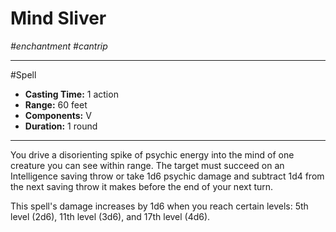 # Mind Sliver
*#enchantment #cantrip*
___ 
#Spell
- **Casting Time:** 1 action
- **Range:** 60 feet
- **Components:** V
- **Duration:** 1 round
---
You drive a disorienting spike of psychic energy into the mind of one creature you can see within range. The target must succeed on an Intelligence saving throw or take 1d6 psychic damage and subtract 1d4 from the next saving throw it makes before the end of your next turn.

This spell's damage increases by 1d6 when you reach certain levels: 5th level (2d6), 11th level (3d6), and 17th level (4d6).